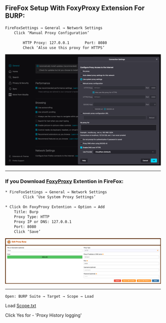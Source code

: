 ## FireFox Setup With FoxyProxy Extension For BURP:

    FireFoxSettings → General → Network Settings
        Click ‘Manual Proxy Configuration’

            HTTP Proxy: 127.0.0.1		Port: 8080
            Check ‘Also use this proxy for HTTPS’

![Firefox](https://github.com/iakil/CodePath_Cybersecurity/blob/main/Setup/src/FirefoxSettings.png)

---

### If you Download [FoxyProxy](https://addons.mozilla.org/en-US/firefox/addon/foxyproxy-standard/) Extention in FireFox: 
       
    * FireFoxSettings → General → Network Settings
            Click ‘Use System Proxy Settings’

    * Click On FoxyProxy Extention → Option → Add
        Title: Burp
        Proxy Type: HTTP
        Proxy IP or DNS: 127.0.0.1
        Port: 8080
        Click ‘Save’

![FoxyProxy ADDON](https://github.com/iakil/CodePath_Cybersecurity/blob/main/Setup/src/FoxyProxyAddons.png)

---

    Open: BURP Suite → Target → Scope → Load

Load [Scope.txt](https://github.com/iakil/CodePath_Cybersecurity/blob/main/Setup/src/scope.txt)

Click Yes for - 'Proxy History logging'